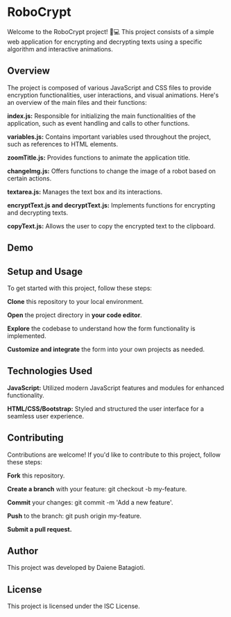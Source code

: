 # RoboCrypt

Welcome to the RoboCrypt project! 🚀💻 This project consists of a simple web application for encrypting and decrypting texts using a specific algorithm and interactive animations.

## Overview

The project is composed of various JavaScript and CSS files to provide encryption functionalities, user interactions, and visual animations. Here's an overview of the main files and their functions:

**index.js:** Responsible for initializing the main functionalities of the application, such as event handling and calls to other functions.

**variables.js:** Contains important variables used throughout the project, such as references to HTML elements.

**zoomTitle.js:** Provides functions to animate the application title.

**changeImg.js:** Offers functions to change the image of a robot based on certain actions.

**textarea.js:** Manages the text box and its interactions.

**encryptText.js and decryptText.js:** Implements functions for encrypting and decrypting texts.

**copyText.js:** Allows the user to copy the encrypted text to the clipboard.

## Demo




## Setup and Usage

To get started with this project, follow these steps:

**Clone** this repository to your local environment.

**Open** the project directory in **your code editor**.

**Explore** the codebase to understand how the form functionality is implemented.

**Customize and integrate** the form into your own projects as needed.

## Technologies Used

**JavaScript:** Utilized modern JavaScript features and modules for enhanced functionality.

**HTML/CSS/Bootstrap:** Styled and structured the user interface for a seamless user experience.

## Contributing

Contributions are welcome! If you'd like to contribute to this project, follow these steps:

**Fork** this repository.

**Create a branch** with your feature: git checkout -b my-feature.

**Commit** your changes: git commit -m 'Add a new feature'.

**Push** to the branch: git push origin my-feature.

**Submit a pull request.**

## Author

This project was developed by Daiene Batagioti.

## License
This project is licensed under the ISC License.
